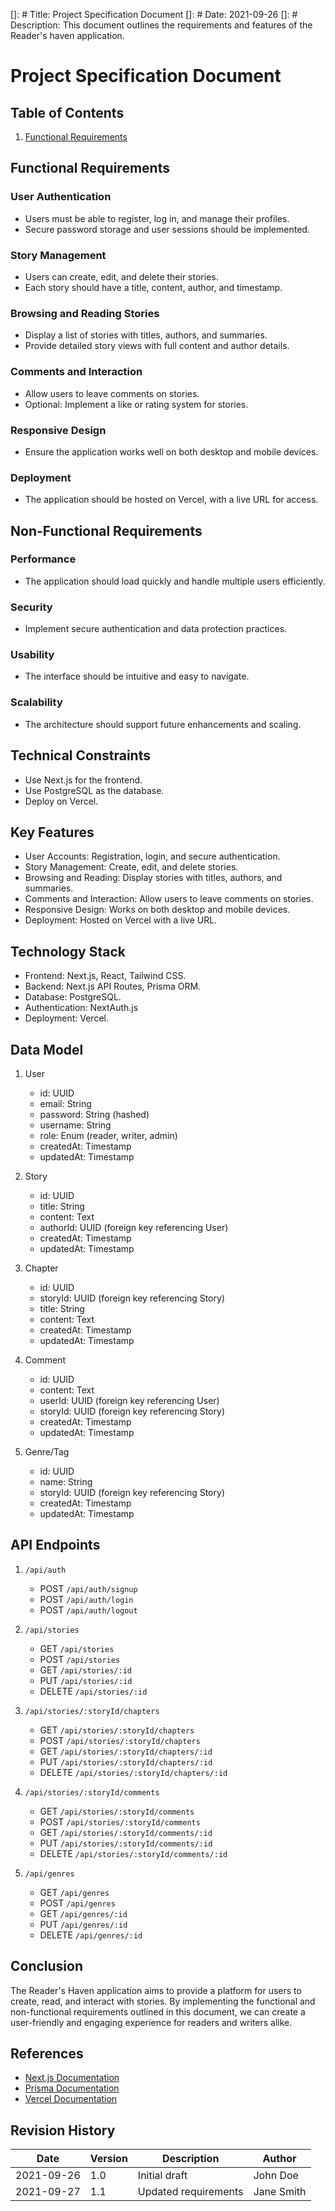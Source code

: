 []: # Title: Project Specification Document
[]: # Date: 2021-09-26
[]: # Description: This document outlines the requirements and features of the Reader's haven application.

# Project Specification Document

## Table of Contents

1. [Functional Requirements](#functional-requirements)

## Functional Requirements 

### User Authentication

- Users must be able to register, log in, and manage their profiles.
- Secure password storage and user sessions should be implemented.

### Story Management

- Users can create, edit, and delete their stories.
- Each story should have a title, content, author, and timestamp.

### Browsing and Reading Stories

- Display a list of stories with titles, authors, and summaries.
- Provide detailed story views with full content and author details.

### Comments and Interaction

- Allow users to leave comments on stories.
- Optional: Implement a like or rating system for stories.

### Responsive Design

- Ensure the application works well on both desktop and mobile devices.

### Deployment

- The application should be hosted on Vercel, with a live URL for access.

## Non-Functional Requirements

### Performance

- The application should load quickly and handle multiple users efficiently.

### Security

- Implement secure authentication and data protection practices.

### Usability

- The interface should be intuitive and easy to navigate.

### Scalability

- The architecture should support future enhancements and scaling.

## Technical Constraints

- Use Next.js for the frontend.
- Use PostgreSQL as the database.
- Deploy on Vercel.

## Key Features

- User Accounts: Registration, login, and secure authentication.
- Story Management: Create, edit, and delete stories.
- Browsing and Reading: Display stories with titles, authors, and summaries.
- Comments and Interaction: Allow users to leave comments on stories.
- Responsive Design: Works on both desktop and mobile devices.
- Deployment: Hosted on Vercel with a live URL.

## Technology Stack

- Frontend: Next.js, React, Tailwind CSS.
- Backend: Next.js API Routes, Prisma ORM.
- Database: PostgreSQL.
- Authentication: NextAuth.js
- Deployment: Vercel.

## Data Model

1. User
    - id: UUID
    - email: String
    - password: String (hashed)
    - username: String
    - role: Enum (reader, writer, admin)
    - createdAt: Timestamp
    - updatedAt: Timestamp

2. Story
    - id: UUID
    - title: String
    - content: Text
    - authorId: UUID (foreign key referencing User)
    - createdAt: Timestamp
    - updatedAt: Timestamp

3. Chapter
    - id: UUID
    - storyId: UUID (foreign key referencing Story)
    - title: String
    - content: Text
    - createdAt: Timestamp
    - updatedAt: Timestamp

4. Comment
    - id: UUID
    - content: Text
    - userId: UUID (foreign key referencing User)
    - storyId: UUID (foreign key referencing Story)
    - createdAt: Timestamp
    - updatedAt: Timestamp

5. Genre/Tag
    - id: UUID
    - name: String
    - storyId: UUID (foreign key referencing Story)
    - createdAt: Timestamp
    - updatedAt: Timestamp

## API Endpoints

1. `/api/auth`
    - POST `/api/auth/signup`
    - POST `/api/auth/login`
    - POST `/api/auth/logout`

2. `/api/stories`
    - GET `/api/stories`
    - POST `/api/stories`
    - GET `/api/stories/:id`
    - PUT `/api/stories/:id`
    - DELETE `/api/stories/:id`

3. `/api/stories/:storyId/chapters`
    - GET `/api/stories/:storyId/chapters`
    - POST `/api/stories/:storyId/chapters`
    - GET `/api/stories/:storyId/chapters/:id`
    - PUT `/api/stories/:storyId/chapters/:id`
    - DELETE `/api/stories/:storyId/chapters/:id`

4. `/api/stories/:storyId/comments`
    - GET `/api/stories/:storyId/comments`
    - POST `/api/stories/:storyId/comments`
    - GET `/api/stories/:storyId/comments/:id`
    - PUT `/api/stories/:storyId/comments/:id`
    - DELETE `/api/stories/:storyId/comments/:id`

5. `/api/genres`
    - GET `/api/genres`
    - POST `/api/genres`
    - GET `/api/genres/:id`
    - PUT `/api/genres/:id`
    - DELETE `/api/genres/:id`


## Conclusion

The Reader's Haven application aims to provide a platform for users to create, read, and interact with stories. By implementing the functional and non-functional requirements outlined in this document, we can create a user-friendly and engaging experience for readers and writers alike.

## References

- [Next.js Documentation](https://nextjs.org/docs)
- [Prisma Documentation](https://www.prisma.io/docs)
- [Vercel Documentation](https://vercel.com/docs)

## Revision History

| Date       | Version | Description           | Author        |
|------------|---------|-----------------------|---------------|
| 2021-09-26 | 1.0     | Initial draft         | John Doe      |
| 2021-09-27 | 1.1     | Updated requirements   | Jane Smith    |


